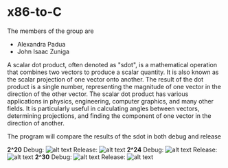 # x86-to-C

The members of the group are 
* Alexandra Padua
*  John Isaac Zuniga

A scalar dot product, often denoted as "sdot", is a mathematical operation that combines two vectors to produce a scalar quantity. It is also known as the scalar projection of one vector onto another. The result of the dot product is a single number, representing the magnitude of one vector in the direction of the other vector.
The scalar dot product has various applications in physics, engineering, computer graphics, and many other fields. It is particularly useful in calculating angles between vectors, determining projections, and finding the component of one vector in the direction of another.

The program will compare the results of the sdot in both debug and release

**2^20**
Debug:
![alt text](https://github.com/[username]/[reponame]/blob/[branch]/image.jpg?raw=true)
Release:
![alt text](https://github.com/[username]/[reponame]/blob/[branch]/image.jpg?raw=true)
**2^24**
Debug:
![alt text](https://github.com/[username]/[reponame]/blob/[branch]/image.jpg?raw=true)
Release:
![alt text](https://github.com/[username]/[reponame]/blob/[branch]/image.jpg?raw=true)
**2^30**
Debug:
![alt text](https://github.com/[username]/[reponame]/blob/[branch]/image.jpg?raw=true)
Release:
![alt text](https://github.com/[username]/[reponame]/blob/[branch]/image.jpg?raw=true)

